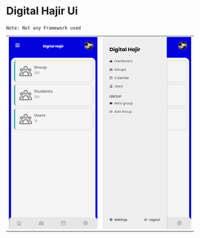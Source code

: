 # Digital Hajir Ui

``Note: Not any Framework used``


<table>
  <tr>
    <td valign="top"><img src="https://github.com/Nrngajurel/digitalhajir_ui/blob/main/screenshots/1.png?raw=true"/></td>
    <td valign="top"><img src="https://github.com/Nrngajurel/digitalhajir_ui/blob/main/screenshots/2.png?raw=true"/></td>
  </tr>
</table>
